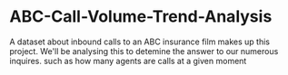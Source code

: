 # ABC-Call-Volume-Trend-Analysis
A dataset about inbound calls to an ABC insurance film makes up this project. We'll be analysing this to detemine the answer to our numerous inquires. such as how many agents are calls at a given moment
